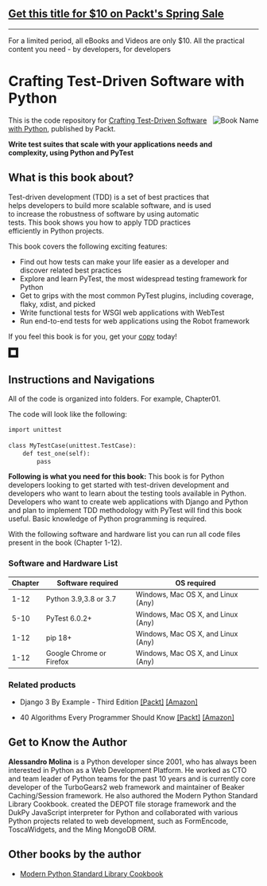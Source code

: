 ## [Get this title for $10 on Packt's Spring Sale](https://www.packt.com/B14099?utm_source=github&utm_medium=packt-github-repo&utm_campaign=spring_10_dollar_2022)
-----
For a limited period, all eBooks and Videos are only $10. All the practical content you need \- by developers, for developers

# Crafting Test-Driven Software with Python

<a href="https://www.packtpub.com/product/crafting-test-driven-software-with-python/9781838642655"><img src="https://static.packt-cdn.com/products/9781838642655/cover/smaller" alt="Book Name" height="256px" align="right"></a>

This is the code repository for [Crafting Test-Driven Software with Python](https://www.packtpub.com/product/crafting-test-driven-software-with-python/9781838642655), published by Packt.

**Write test suites that scale with your applications needs and complexity, using Python and PyTest**

## What is this book about?
Test-driven development (TDD) is a set of best practices that helps developers to build more scalable software, and is used to increase the robustness of software by using automatic tests. This book shows you how to apply TDD practices efficiently in Python projects.

This book covers the following exciting features: 
* Find out how tests can make your life easier as a developer and discover related best practices
* Explore and learn PyTest, the most widespread testing framework for Python
* Get to grips with the most common PyTest plugins, including coverage, flaky, xdist, and picked
* Write functional tests for WSGI web applications with WebTest
* Run end-to-end tests for web applications using the Robot framework

If you feel this book is for you, get your [copy](https://www.amazon.com/dp/183864265X) today!

<a href="https://www.packtpub.com/?utm_source=github&utm_medium=banner&utm_campaign=GitHubBanner"><img src="https://raw.githubusercontent.com/PacktPublishing/GitHub/master/GitHub.png" 
alt="https://www.packtpub.com/" border="5" /></a>

## Instructions and Navigations
All of the code is organized into folders. For example, Chapter01.

The code will look like the following:
```
import unittest

class MyTestCase(unittest.TestCase):
    def test_one(self):
        pass
```

**Following is what you need for this book:**
This book is for Python developers looking to get started with test-driven development and developers who want to learn about the testing tools available in Python. Developers who want to create web applications with Django and Python and plan to implement TDD methodology with PyTest will find this book useful. Basic knowledge of Python programming is required.

With the following software and hardware list you can run all code files present in the book (Chapter 1-12).

### Software and Hardware List

| Chapter  | Software required                   | OS required                        |
| -------- | ------------------------------------| -----------------------------------|
| 1-12     | Python 3.9,3.8 or 3.7               | Windows, Mac OS X, and Linux (Any) |
| 5-10     | PyTest 6.0.2+                       | Windows, Mac OS X, and Linux (Any) |
| 1-12     | pip 18+                             | Windows, Mac OS X, and Linux (Any) |
| 1-12     | Google Chrome or Firefox            | Windows, Mac OS X, and Linux (Any) |

### Related products <Other books you may enjoy>
* Django 3 By Example - Third Edition [[Packt]](https://www.packtpub.com/product/django-3-by-example-third-edition/9781838981952) [[Amazon]](https://www.amazon.com/dp/1838981950)

* 40 Algorithms Every Programmer Should Know [[Packt]](https://www.packtpub.com/product/40-algorithms-every-programmer-should-know/9781789801217) [[Amazon]](https://www.amazon.com/dp/1789801214)

## Get to Know the Author
**Alessandro Molina**
is a Python developer since 2001, who has always been interested in Python as a Web Development Platform. He worked as CTO and team leader of Python teams for the past 10 years and is currently core developer of the TurboGears2 web framework and maintainer of Beaker Caching/Session framework. He also authored the Modern Python Standard Library Cookbook. created the DEPOT file storage framework and the DukPy JavaScript interpreter for Python and collaborated with various Python projects related to web development, such as FormEncode, ToscaWidgets, and the Ming MongoDB ORM.

## Other books by the author
* [Modern Python Standard Library Cookbook](https://www.packtpub.com/product/modern-python-standard-library-cookbook/9781788830829)




